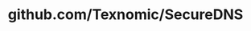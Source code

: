 ---
layout: post
title: github.com/Texnomic/SecureDNS
categories: link
tags: [انگلیسی, برنامه‌نویسی]
---